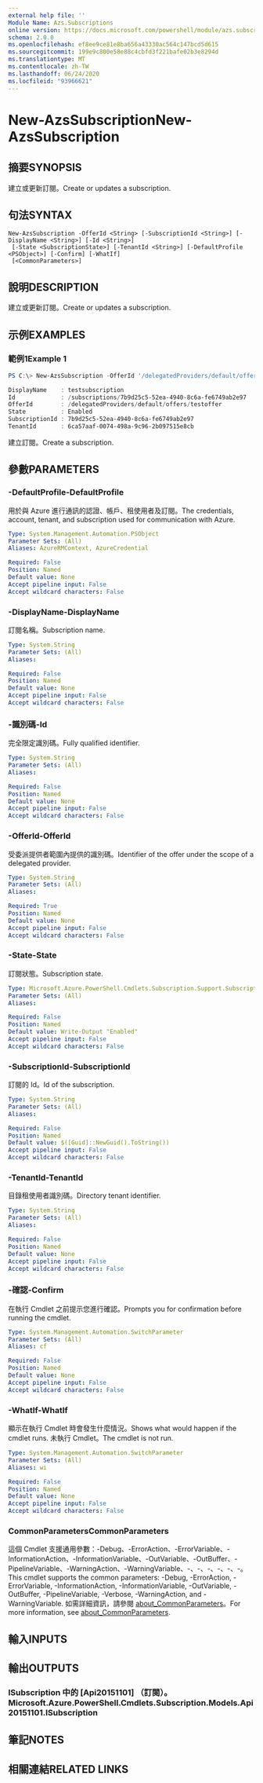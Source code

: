 ```yaml
---
external help file: ''
Module Name: Azs.Subscriptions
online version: https://docs.microsoft.com/powershell/module/azs.subscription/new-azssubscription
schema: 2.0.0
ms.openlocfilehash: ef8ee9ce81e8ba656a43330ac564c147bcd5d615
ms.sourcegitcommit: 199e9c800e58e88c4cbfd3f221bafe02b3e8294d
ms.translationtype: MT
ms.contentlocale: zh-TW
ms.lasthandoff: 06/24/2020
ms.locfileid: "93966621"
---
```

# <span data-ttu-id="4ef86-101">New-AzsSubscription</span><span class="sxs-lookup"><span data-stu-id="4ef86-101">New-AzsSubscription</span></span>

## <span data-ttu-id="4ef86-102">摘要</span><span class="sxs-lookup"><span data-stu-id="4ef86-102">SYNOPSIS</span></span>
<span data-ttu-id="4ef86-103">建立或更新訂閱。</span><span class="sxs-lookup"><span data-stu-id="4ef86-103">Create or updates a subscription.</span></span>

## <span data-ttu-id="4ef86-104">句法</span><span class="sxs-lookup"><span data-stu-id="4ef86-104">SYNTAX</span></span>

```
New-AzsSubscription -OfferId <String> [-SubscriptionId <String>] [-DisplayName <String>] [-Id <String>]
 [-State <SubscriptionState>] [-TenantId <String>] [-DefaultProfile <PSObject>] [-Confirm] [-WhatIf]
 [<CommonParameters>]
```

## <span data-ttu-id="4ef86-105">說明</span><span class="sxs-lookup"><span data-stu-id="4ef86-105">DESCRIPTION</span></span>
<span data-ttu-id="4ef86-106">建立或更新訂閱。</span><span class="sxs-lookup"><span data-stu-id="4ef86-106">Create or updates a subscription.</span></span>

## <span data-ttu-id="4ef86-107">示例</span><span class="sxs-lookup"><span data-stu-id="4ef86-107">EXAMPLES</span></span>

### <span data-ttu-id="4ef86-108">範例1</span><span class="sxs-lookup"><span data-stu-id="4ef86-108">Example 1</span></span>
```powershell
PS C:\> New-AzsSubscription -OfferId '/delegatedProviders/default/offers/testoffer' -DisplayName 'testsubscription' | fl *

DisplayName    : testsubscription
Id             : /subscriptions/7b9d25c5-52ea-4940-8c6a-fe6749ab2e97
OfferId        : /delegatedProviders/default/offers/testoffer
State          : Enabled
SubscriptionId : 7b9d25c5-52ea-4940-8c6a-fe6749ab2e97
TenantId       : 6ca57aaf-0074-498a-9c96-2b097515e8cb
```

<span data-ttu-id="4ef86-109">建立訂閱。</span><span class="sxs-lookup"><span data-stu-id="4ef86-109">Create a subscription.</span></span>

## <span data-ttu-id="4ef86-110">參數</span><span class="sxs-lookup"><span data-stu-id="4ef86-110">PARAMETERS</span></span>

### <span data-ttu-id="4ef86-111">-DefaultProfile</span><span class="sxs-lookup"><span data-stu-id="4ef86-111">-DefaultProfile</span></span>
<span data-ttu-id="4ef86-112">用於與 Azure 進行通訊的認證、帳戶、租使用者及訂閱。</span><span class="sxs-lookup"><span data-stu-id="4ef86-112">The credentials, account, tenant, and subscription used for communication with Azure.</span></span>

```yaml
Type: System.Management.Automation.PSObject
Parameter Sets: (All)
Aliases: AzureRMContext, AzureCredential

Required: False
Position: Named
Default value: None
Accept pipeline input: False
Accept wildcard characters: False

```

### <span data-ttu-id="4ef86-113">-DisplayName</span><span class="sxs-lookup"><span data-stu-id="4ef86-113">-DisplayName</span></span>
<span data-ttu-id="4ef86-114">訂閱名稱。</span><span class="sxs-lookup"><span data-stu-id="4ef86-114">Subscription name.</span></span>

```yaml
Type: System.String
Parameter Sets: (All)
Aliases:

Required: False
Position: Named
Default value: None
Accept pipeline input: False
Accept wildcard characters: False

```

### <span data-ttu-id="4ef86-115">-識別碼</span><span class="sxs-lookup"><span data-stu-id="4ef86-115">-Id</span></span>
<span data-ttu-id="4ef86-116">完全限定識別碼。</span><span class="sxs-lookup"><span data-stu-id="4ef86-116">Fully qualified identifier.</span></span>

```yaml
Type: System.String
Parameter Sets: (All)
Aliases:

Required: False
Position: Named
Default value: None
Accept pipeline input: False
Accept wildcard characters: False

```

### <span data-ttu-id="4ef86-117">-OfferId</span><span class="sxs-lookup"><span data-stu-id="4ef86-117">-OfferId</span></span>
<span data-ttu-id="4ef86-118">受委派提供者範圍內提供的識別碼。</span><span class="sxs-lookup"><span data-stu-id="4ef86-118">Identifier of the offer under the scope of a delegated provider.</span></span>

```yaml
Type: System.String
Parameter Sets: (All)
Aliases:

Required: True
Position: Named
Default value: None
Accept pipeline input: False
Accept wildcard characters: False

```

### <span data-ttu-id="4ef86-119">-State</span><span class="sxs-lookup"><span data-stu-id="4ef86-119">-State</span></span>
<span data-ttu-id="4ef86-120">訂閱狀態。</span><span class="sxs-lookup"><span data-stu-id="4ef86-120">Subscription state.</span></span>

```yaml
Type: Microsoft.Azure.PowerShell.Cmdlets.Subscription.Support.SubscriptionState
Parameter Sets: (All)
Aliases:

Required: False
Position: Named
Default value: Write-Output "Enabled"
Accept pipeline input: False
Accept wildcard characters: False

```

### <span data-ttu-id="4ef86-121">-SubscriptionId</span><span class="sxs-lookup"><span data-stu-id="4ef86-121">-SubscriptionId</span></span>
<span data-ttu-id="4ef86-122">訂閱的 Id。</span><span class="sxs-lookup"><span data-stu-id="4ef86-122">Id of the subscription.</span></span>

```yaml
Type: System.String
Parameter Sets: (All)
Aliases:

Required: False
Position: Named
Default value: $([Guid]::NewGuid().ToString())
Accept pipeline input: False
Accept wildcard characters: False

```

### <span data-ttu-id="4ef86-123">-TenantId</span><span class="sxs-lookup"><span data-stu-id="4ef86-123">-TenantId</span></span>
<span data-ttu-id="4ef86-124">目錄租使用者識別碼。</span><span class="sxs-lookup"><span data-stu-id="4ef86-124">Directory tenant identifier.</span></span>

```yaml
Type: System.String
Parameter Sets: (All)
Aliases:

Required: False
Position: Named
Default value: None
Accept pipeline input: False
Accept wildcard characters: False

```

### <span data-ttu-id="4ef86-125">-確認</span><span class="sxs-lookup"><span data-stu-id="4ef86-125">-Confirm</span></span>
<span data-ttu-id="4ef86-126">在執行 Cmdlet 之前提示您進行確認。</span><span class="sxs-lookup"><span data-stu-id="4ef86-126">Prompts you for confirmation before running the cmdlet.</span></span>

```yaml
Type: System.Management.Automation.SwitchParameter
Parameter Sets: (All)
Aliases: cf

Required: False
Position: Named
Default value: None
Accept pipeline input: False
Accept wildcard characters: False

```

### <span data-ttu-id="4ef86-127">-WhatIf</span><span class="sxs-lookup"><span data-stu-id="4ef86-127">-WhatIf</span></span>
<span data-ttu-id="4ef86-128">顯示在執行 Cmdlet 時會發生什麼情況。</span><span class="sxs-lookup"><span data-stu-id="4ef86-128">Shows what would happen if the cmdlet runs.</span></span>
<span data-ttu-id="4ef86-129">未執行 Cmdlet。</span><span class="sxs-lookup"><span data-stu-id="4ef86-129">The cmdlet is not run.</span></span>

```yaml
Type: System.Management.Automation.SwitchParameter
Parameter Sets: (All)
Aliases: wi

Required: False
Position: Named
Default value: None
Accept pipeline input: False
Accept wildcard characters: False

```

### <span data-ttu-id="4ef86-130">CommonParameters</span><span class="sxs-lookup"><span data-stu-id="4ef86-130">CommonParameters</span></span>
<span data-ttu-id="4ef86-131">這個 Cmdlet 支援通用參數：-Debug、-ErrorAction、-ErrorVariable、-InformationAction、-InformationVariable、-OutVariable、-OutBuffer、-PipelineVariable、-WarningAction、-WarningVariable、-、-、-、-、-、-。</span><span class="sxs-lookup"><span data-stu-id="4ef86-131">This cmdlet supports the common parameters: -Debug, -ErrorAction, -ErrorVariable, -InformationAction, -InformationVariable, -OutVariable, -OutBuffer, -PipelineVariable, -Verbose, -WarningAction, and -WarningVariable.</span></span> <span data-ttu-id="4ef86-132">如需詳細資訊，請參閱 [about_CommonParameters](http://go.microsoft.com/fwlink/?LinkID=113216)。</span><span class="sxs-lookup"><span data-stu-id="4ef86-132">For more information, see [about_CommonParameters](http://go.microsoft.com/fwlink/?LinkID=113216).</span></span>

## <span data-ttu-id="4ef86-133">輸入</span><span class="sxs-lookup"><span data-stu-id="4ef86-133">INPUTS</span></span>

## <span data-ttu-id="4ef86-134">輸出</span><span class="sxs-lookup"><span data-stu-id="4ef86-134">OUTPUTS</span></span>

### <span data-ttu-id="4ef86-135">ISubscription 中的 [Api20151101] （訂閱）。</span><span class="sxs-lookup"><span data-stu-id="4ef86-135">Microsoft.Azure.PowerShell.Cmdlets.Subscription.Models.Api20151101.ISubscription</span></span>



## <span data-ttu-id="4ef86-136">筆記</span><span class="sxs-lookup"><span data-stu-id="4ef86-136">NOTES</span></span>

## <span data-ttu-id="4ef86-137">相關連結</span><span class="sxs-lookup"><span data-stu-id="4ef86-137">RELATED LINKS</span></span>

